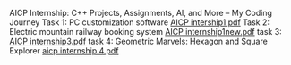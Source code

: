  AICP Internship: C++ Projects, Assignments, AI, and More – My Coding Journey
Task 1: PC customization software
[AICP intership1.pdf](https://github.com/AleeshaWaqar/AICP-internship/files/13328743/AICP.intership1.pdf)
Task 2: Electric mountain railway booking system
[AICP internship1new.pdf](https://github.com/AleeshaWaqar/AICP-internship/files/13328832/AICP.internship1new.pdf)
task 3: 
[AICP internship3.pdf](https://github.com/AleeshaWaqar/AICP-internship/files/13402654/AICP.internship3.pdf)
task 4: Geometric Marvels: Hexagon and Square Explorer
[aicp internship 4.pdf](https://github.com/AleeshaWaqar/AICP-internship/files/13531687/aicp.internship.4.pdf)
